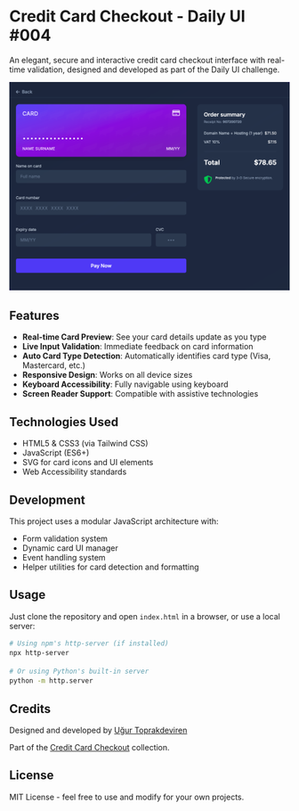 # Credit Card Checkout - Daily UI #004

An elegant, secure and interactive credit card checkout interface with real-time validation, designed and developed as part of the Daily UI challenge.

![Credit Card Checkout Preview](preview.png)

## Features

- **Real-time Card Preview**: See your card details update as you type
- **Live Input Validation**: Immediate feedback on card information
- **Auto Card Type Detection**: Automatically identifies card type (Visa, Mastercard, etc.)
- **Responsive Design**: Works on all device sizes
- **Keyboard Accessibility**: Fully navigable using keyboard
- **Screen Reader Support**: Compatible with assistive technologies

## Technologies Used

- HTML5 & CSS3 (via Tailwind CSS)
- JavaScript (ES6+)
- SVG for card icons and UI elements
- Web Accessibility standards

## Development

This project uses a modular JavaScript architecture with:

- Form validation system
- Dynamic card UI manager
- Event handling system
- Helper utilities for card detection and formatting

## Usage

Just clone the repository and open `index.html` in a browser, or use a local server:

```bash
# Using npm's http-server (if installed)
npx http-server

# Or using Python's built-in server
python -m http.server
```

## Credits

Designed and developed by [Uğur Toprakdeviren](https://github.com/toprakdeviren)

Part of the [Credit Card Checkout](https://github.com/toprakdeviren/04-credit-cardicheckout) collection.

## License

MIT License - feel free to use and modify for your own projects.
